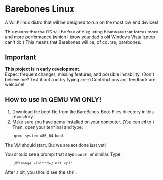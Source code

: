 # Barebones Linux

A W.I.P linux distro that will be designed to run on the most low end devices!

This means that the OS will be free of disgusting bloatware that forces more and more performance (which I know your dad's old Windows Vista laptop can't do.) This means that Barebones will be; of course, barebones.

## Important

**This project is in early development.**  
Expect frequent changes, missing features, and possible instability.
(Don't believe me? Test it out and try typing `exit`)
Contributions and feedback are welcome!

## How to use in QEMU VM ONLY!
1. Download the boot file from the BareBones-Boot-Files directory in this repository.
2. Make sure you have qemu installed on your computer. 
(You can cd to ) 
Then, open your terminal and type:
```
    qemu-system-x86_64 boot
```
The VM should start. But we are not done just yet!

You should see a prompt that says `boot# ` or similar. Type:

```
    /bzImage -initrd=/init.cpio
```
After a bit, you should see the shell.